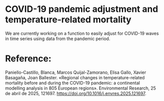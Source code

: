 # COVID-19 pandemic adjustment and temperature-related mortality
We are currently working on a function to easily adjust for COVID-19 waves in time series using data from the pandemic period.

# Reference: 
Paniello-Castillo, Blanca, Marcos Quijal-Zamorano, Elisa Gallo, Xavier Basagaña, Joan Ballester. «Regional changes in temperature-related mortality before and during the COVID-19 pandemic: a continental modelling analysis in 805 European regions». Environmental Research, 25 de abril de 2025, 121697. https://doi.org/10.1016/j.envres.2025.121697.
